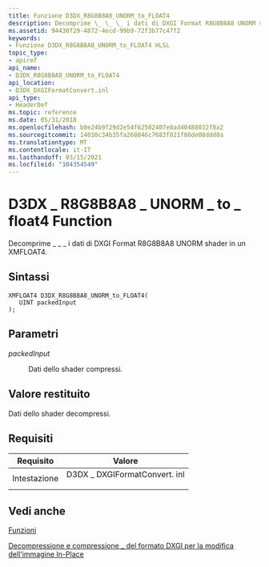 ```yaml
---
title: Funzione D3DX_R8G8B8A8_UNORM_to_FLOAT4
description: Decomprime \_ \_ \_ i dati di DXGI Format R8G8B8A8 UNORM shader in un XMFLOAT4. | Funzione D3DX_R8G8B8A8_UNORM_to_FLOAT4
ms.assetid: 94430f29-4872-4ecd-99b9-72f3b77c47f2
keywords:
- Funzione D3DX_R8G8B8A8_UNORM_to_FLOAT4 HLSL
topic_type:
- apiref
api_name:
- D3DX_R8G8B8A8_UNORM_to_FLOAT4
api_location:
- D3DX_DXGIFormatConvert.inl
api_type:
- HeaderDef
ms.topic: reference
ms.date: 05/31/2018
ms.openlocfilehash: b8e24b9f29d2e54f62582407e8ad40488032f8a2
ms.sourcegitcommit: 14010c34b35fa268046c7683f021f86de08ddd0a
ms.translationtype: MT
ms.contentlocale: it-IT
ms.lasthandoff: 03/15/2021
ms.locfileid: "104354549"
---
```

# <a name="d3dx_r8g8b8a8_unorm_to_float4-function"></a>D3DX \_ R8G8B8A8 \_ UNORM \_ to \_ float4 Function

Decomprime \_ \_ \_ i dati di DXGI Format R8G8B8A8 UNORM shader in un XMFLOAT4.

## <a name="syntax"></a>Sintassi

``` syntax
XMFLOAT4 D3DX_R8G8B8A8_UNORM_to_FLOAT4(
   UINT packedInput
);
```

## <a name="parameters"></a>Parametri

<dl> <dt>

*packedInput* 
</dt> <dd>

Dati dello shader compressi.

</dd> </dl>

## <a name="return-value"></a>Valore restituito

Dati dello shader decompressi.

## <a name="requirements"></a>Requisiti



| Requisito | Valore |
|-------------------|--------------------------------------------------------------------------------------------------------|
| Intestazione<br/> | <dl> <dt>D3DX \_ DXGIFormatConvert. inl</dt> </dl> |



## <a name="see-also"></a>Vedi anche

<dl> <dt>

[Funzioni](format-conversion-functions.md)
</dt> <dt>

[Decompressione e compressione \_ del formato DXGI per la modifica dell'immagine In-Place](dx-graphics-hlsl-unpacking-packing-dxgi-format.md)
</dt> </dl>

 

 





